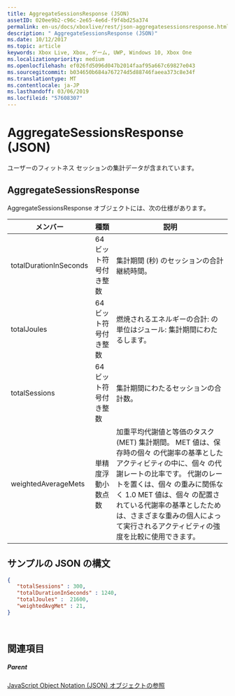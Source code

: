 ```yaml
---
title: AggregateSessionsResponse (JSON)
assetID: 020ee9b2-c96c-2e65-4e6d-f9f4bd25a374
permalink: en-us/docs/xboxlive/rest/json-aggregatesessionsresponse.html
description: " AggregateSessionsResponse (JSON)"
ms.date: 10/12/2017
ms.topic: article
keywords: Xbox Live, Xbox, ゲーム, UWP, Windows 10, Xbox One
ms.localizationpriority: medium
ms.openlocfilehash: ef026fd5096d047b2014faaf95a667c69827e043
ms.sourcegitcommit: b034650b684a767274d5d88746faeea373c8e34f
ms.translationtype: MT
ms.contentlocale: ja-JP
ms.lasthandoff: 03/06/2019
ms.locfileid: "57608307"
---
```

# <a name="aggregatesessionsresponse-json"></a>AggregateSessionsResponse (JSON)
ユーザーのフィットネス セッションの集計データが含まれています。 
<a id="ID4EN"></a>

 
## <a name="aggregatesessionsresponse"></a>AggregateSessionsResponse
 
AggregateSessionsResponse オブジェクトには、次の仕様があります。
 
| メンバー| 種類| 説明| 
| --- | --- | --- | 
| totalDurationInSeconds| 64 ビット符号付き整数| 集計期間 (秒) のセッションの合計継続時間。| 
| totalJoules| 64 ビット符号付き整数| 燃焼されるエネルギーの合計: の単位はジュール: 集計期間にわたるします。 | 
| totalSessions| 64 ビット符号付き整数| 集計期間にわたるセッションの合計数。| 
| weightedAverageMets| 単精度浮動小数点数 | 加重平均代謝値と等価のタスク (MET) 集計期間。 MET 値は、保存時の個々 の代謝率の基準としたアクティビティの中に、個々 の代謝レートの比率です。 代謝のレートを置くは、個々 の重みに関係なく 1.0 MET 値は、個々 の配置されている代謝率の基準としたためは、さまざまな重みの個人によって実行されるアクティビティの強度を比較に使用できます。| 
  
<a id="ID4ESC"></a>

 
## <a name="sample-json-syntax"></a>サンプルの JSON の構文
 

```json
{
   "totalSessions" : 300,
   "totalDurationInSeconds" : 1240,
   "totalJoules" :  21600,
   "weightedAvgMet" : 21,
}

    
```

  
<a id="ID4E2C"></a>

 
## <a name="see-also"></a>関連項目
 
<a id="ID4E4C"></a>

 
##### <a name="parent"></a>Parent 

[JavaScript Object Notation (JSON) オブジェクトの参照](atoc-xboxlivews-reference-json.md)

   